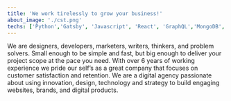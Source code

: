 ```yaml
---
title: 'We work tirelessly to grow your business!'
about_image: './cst.png'
techs: ['Python','Gatsby', 'Javascript', 'React', 'GraphQL','MongoDB', 'Flask', 'Nodejs','WordPress','Figma','Stylus']
---
```


We are designers, developers, marketers, writers, thinkers, and problem solvers. Small enough to be simple and fast, but big enough to deliver your project scope at the pace you need. With over 6 years of working experience we pride our self’s as a great company that focuses on customer satisfaction and retention.
We are a digital agency passionate about using innovation, design, technology and strategy to build engaging websites, brands, and digital products.